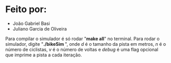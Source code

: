 # Feito por:
- João Gabriel Basi
- Juliano Garcia de Oliveira

Para compilar o simulador é só rodar "**make all**" no terminal.
Para rodar o simulador, digite "**./bikeSim <d> <n> <v> <debug>**", onde *d* é o
tamanho da pista em metros, *n* é o número de ciclistas, *v* é o número de voltas
e *debug* é uma flag opcional que imprime a pista a cada iteração.
